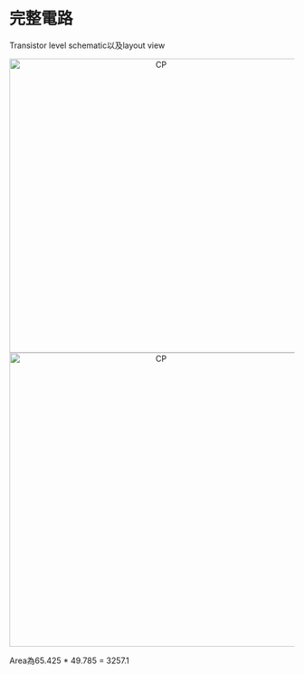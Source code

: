 # 完整電路

Transistor level schematic以及layout view
<div align="center"><img width="520" alt="CP" src="https://github.com/user-attachments/assets/56fdfe21-e58c-476b-9b07-25240ad2d00a"></div> 
<div align="center"><img width="520" alt="CP" src="https://github.com/user-attachments/assets/84777b49-5ba6-4b16-a5d8-96341ed5c179"></div> 

Area為65.425 * 49.785 = 3257.1

